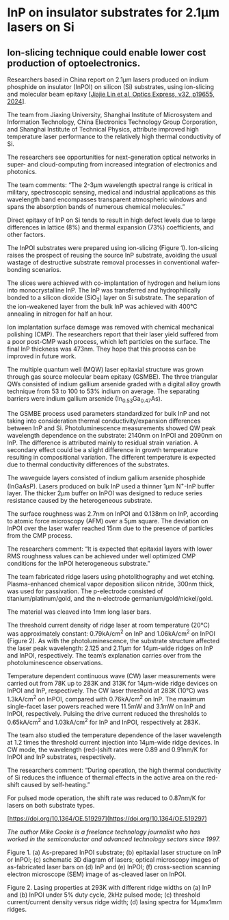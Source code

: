 # InP on insulator substrates for 2.1&micro;m lasers on Si

## Ion-slicing technique could enable lower cost production of optoelectronics.

Researchers based in China report on 2.1&micro;m lasers produced on indium phosphide on insulator (InPOI) on silicon (Si) substrates, using ion-slicing and molecular beam epitaxy [[Jiajie Lin et al, Optics Express, v32, p19655, 2024](https://doi.org/10.1364/OE.519297)].

The team from Jiaxing University, Shanghai Institute of Microsystem and Information Technology, China Electronics Technology Group Corporation, and Shanghai Institute of Technical Physics, attribute improved high temperature laser performance to the relatively high thermal conductivity of Si.

The researchers see opportunities for next-generation optical networks in super- and cloud-computing from increased integration of electronics and photonics.

The team comments: “The 2-3&micro;m wavelength spectral range is critical in military, spectroscopic sensing, medical and industrial applications as this wavelength band encompasses transparent atmospheric windows and spans the absorption bands of numerous chemical molecules.”

Direct epitaxy of InP on Si tends to result in high defect levels due to large differences in lattice (8%) and thermal expansion (73%) coefficients, and other factors.

The InPOI substrates were prepared using ion-slicing (Figure 1). Ion-slicing raises the prospect of reusing the source InP substrate, avoiding the usual wastage of destructive substrate removal processes in conventional wafer-bonding scenarios.

The slices were achieved with co-implantation of hydrogen and helium ions into monocrystalline InP. The InP was transferred and hydrophilically bonded to a silicon dioxide (SiO<sub>2</sub>) layer on Si substrate. The separation of the ion-weakened layer from the bulk InP was achieved with 400&deg;C annealing in nitrogen for half an hour.

Ion implantation surface damage was removed with chemical mechanical polishing (CMP). The researchers report that their laser yield suffered from a poor post-CMP wash process, which left particles on the surface. The final InP thickness was 473nm. They hope that this process can be improved in future work.

The multiple quantum well (MQW) laser epitaxial structure was grown through gas source molecular beam epitaxy (GSMBE). The three triangular QWs consisted of indium gallium arsenide graded with a digital alloy growth technique from 53 to 100 to 53% indium on average. The separating barriers were indium gallium arsenide (In<sub>0.53</sub>Ga<sub>0.47</sub>As).

The GSMBE process used parameters standardized for bulk InP and not taking into consideration thermal conductivity/expansion differences between InP and Si. Photoluminescence measurements showed QW peak wavelength dependence on the substrate: 2140nm on InPOI and 2090nm on InP. The difference is attributed mainly to residual strain variation. A secondary effect could be a slight difference in growth temperature resulting in compositional variation. The different temperature is expected due to thermal conductivity differences of the substrates.

The waveguide layers consisted of indium gallium arsenide phosphide (InGaAsP). Lasers produced on bulk InP used a thinner 1&micro;m N<sup>+</sup>-InP buffer layer. The thicker 2&micro;m buffer on InPOI was designed to reduce series resistance caused by the heterogeneous substrate.

The surface roughness was 2.7nm on InPOI and 0.138nm on InP, according to atomic force microscopy (AFM) over a 5&micro;m square. The deviation on InPOI over the laser wafer reached 15nm due to the presence of particles from the CMP process.

The researchers comment: “It is expected that epitaxial layers with lower RMS roughness values can be achieved under well optimized CMP conditions for the InPOI heterogeneous substrate.”

The team fabricated ridge lasers using photolithography and wet etching. Plasma-enhanced chemical vapor deposition silicon nitride, 300nm thick, was used for passivation. The p-electrode consisted of titanium/platinum/gold, and the n-electrode germanium/gold/nickel/gold.

The material was cleaved into 1mm long laser bars.

The threshold current density of ridge laser at room temperature (20&deg;C) was approximately constant: 0.79kA/cm<sup>2</sup> on InP and 1.06kA/cm<sup>2</sup> on InPOI (Figure 2). As with the photoluminescence, the substrate structure affected the laser peak wavelength: 2.125 and 2.11&micro;m for 14&micro;m-wide ridges on InP and InPOI, respectively. The team’s explanation carries over from the photoluminescence observations.

Temperature dependent continuous wave (CW) laser measurements were carried out from 78K up to 283K and 313K for 14&micro;m-wide ridge devices on InPOI and InP, respectively. The CW laser threshold at 283K (10&deg;C) was 1.3kA/cm<sup>2</sup> on InPOI, compared with 0.76kA/cm<sup>2</sup> on InP. The maximum single-facet laser powers reached were 11.5mW and 3.1mW on InP and InPOI, respectively. Pulsing the drive current reduced the thresholds to 0.65kA/cm<sup>2</sup> and 1.03kA/cm<sup>2</sup> for InP and InPOI, respectively at 283K.

The team also studied the temperature dependence of the laser wavelength at 1.2 times the threshold current injection into 14&micro;m-wide ridge devices. In CW mode, the wavelength (red-)shift rates were 0.89 and 0.91nm/K for InPOI and InP substrates, respectively.

The researchers comment: “During operation, the high thermal conductivity of Si reduces the influence of thermal effects in the active area on the red-shift caused by self-heating.”

For pulsed mode operation, the shift rate was reduced to 0.87nm/K for lasers on both substrate types.

[https://doi.org/10.1364/OE.519297](https://doi.org/10.1364/OE.519297)

_The author Mike Cooke is a freelance technology journalist who has worked in the semiconductor and advanced technology sectors since 1997._

Figure 1. (a) As-prepared InPOI substrate; (b) epitaxial laser structure on InP or InPOI; (c) schematic 3D diagram of lasers; optical microscopy images of as-fabricated laser bars on (d) InP and (e) InPOI; (f) cross-section scanning electron microscope (SEM) image of as-cleaved laser on InPOI. 

Figure 2. Lasing properties at 293K with different ridge widths on (a) InP and (b) InPOI under 5% duty cycle, 2kHz pulsed mode; (c) threshold current/current density versus ridge width; (d) lasing spectra for 14&micro;mx1mm ridges. 